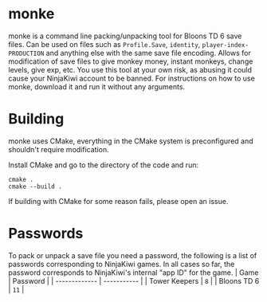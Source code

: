 # monke

monke is a command line packing/unpacking tool for Bloons TD 6 save files. Can be used on files such as `Profile.Save`, `identity`, `player-index-PRODUCTION` and anything else with the same save file encoding. Allows for modification of save files to give monkey money, instant monkeys, change levels, give exp, etc. You use this tool at your own risk, as abusing it could cause your NinjaKiwi account to be banned. For instructions on how to use monke, download it and run it without any arguments.

# Building

monke uses CMake, everything in the CMake system is preconfigured and shouldn't require modification.

Install CMake and go to the directory of the code and run:

```
cmake .
cmake --build .
```

If building with CMake for some reason fails, please open an issue.

# Passwords

To pack or unpack a save file you need a password, the following is a list of passwords corresponding to NinjaKiwi games. In all cases so far, the password corresponds to NinjaKiwi's internal "app ID" for the game.
| Game          | Password    |
| ------------- | ----------- |
| Tower Keepers | `8`         |
| Bloons TD 6   | `11`        |
